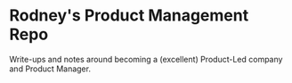 # Rodney's Product Management Repo

Write-ups and notes around becoming a (excellent) Product-Led company and Product Manager.
